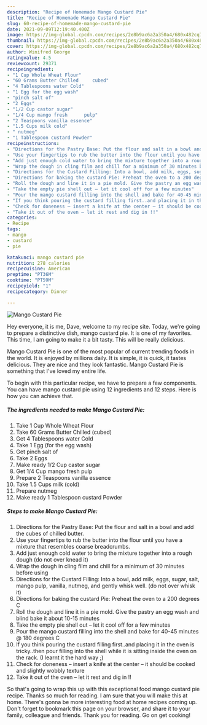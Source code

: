 ```yaml
---
description: "Recipe of Homemade Mango Custard Pie"
title: "Recipe of Homemade Mango Custard Pie"
slug: 60-recipe-of-homemade-mango-custard-pie
date: 2021-09-09T12:19:40.400Z
image: https://img-global.cpcdn.com/recipes/2e8b9ac6a2a350a4/680x482cq70/mango-custard-pie-recipe-main-photo.jpg
thumbnail: https://img-global.cpcdn.com/recipes/2e8b9ac6a2a350a4/680x482cq70/mango-custard-pie-recipe-main-photo.jpg
cover: https://img-global.cpcdn.com/recipes/2e8b9ac6a2a350a4/680x482cq70/mango-custard-pie-recipe-main-photo.jpg
author: Winifred George
ratingvalue: 4.5
reviewcount: 29371
recipeingredient:
- "1 Cup Whole Wheat Flour"
- "60 Grams Butter Chilled     cubed"
- "4 Tablespoons water Cold"
- "1 Egg for the egg wash"
- "pinch salt of"
- "2 Eggs"
- "1/2 Cup castor sugar"
- "1/4 Cup mango fresh      pulp"
- "2 Teaspoons vanilla essence"
- "1.5 Cups milk cold"
- " nutmeg"
- "1 Tablespoon custard Powder"
recipeinstructions:
- "Directions for the Pastry Base: Put the flour and salt in a bowl and add the cubes of chilled butter."
- "Use your fingertips to rub the butter into the flour until you have a mixture that resembles coarse breadcrumbs."
- "Add just enough cold water to bring the mixture together into a rough dough (do not over knead it)"
- "Wrap the dough in cling film and chill for a minimum of 30 minutes before using"
- "Directions for the Custard Filling: Into a bowl, add milk, eggs, sugar, salt, mango pulp, vanilla, nutmeg, and gently whisk well. (do not over whisk it)"
- "Directions for baking the custard Pie: Preheat the oven to a 200 degrees C"
- "Roll the dough and line it in a pie mold. Give the pastry an egg wash and blind bake it about 10-15 minutes"
- "Take the empty pie shell out – let it cool off for a few minutes"
- "Pour the mango custard filling into the shell and bake for 40-45 minutes @ 180 degrees C"
- "If you think pouring the custard filling first..and placing it in the oven is tricky..then pour filling into the shell while it is sitting inside the oven on the rack. (I learnt it the hard way ;)"
- "Check for doneness – insert a knife at the center – it should be cooked and slightly wobbly texture"
- "Take it out of the oven – let it rest and dig in !!"
categories:
- Recipe
tags:
- mango
- custard
- pie

katakunci: mango custard pie 
nutrition: 278 calories
recipecuisine: American
preptime: "PT36M"
cooktime: "PT59M"
recipeyield: "1"
recipecategory: Dinner

---
```



![Mango Custard Pie](https://img-global.cpcdn.com/recipes/2e8b9ac6a2a350a4/680x482cq70/mango-custard-pie-recipe-main-photo.jpg)

Hey everyone, it is me, Dave, welcome to my recipe site. Today, we're going to prepare a distinctive dish, mango custard pie. It is one of my favorites. This time, I am going to make it a bit tasty. This will be really delicious.



Mango Custard Pie is one of the most popular of current trending foods in the world. It is enjoyed by millions daily. It is simple, it is quick, it tastes delicious. They are nice and they look fantastic. Mango Custard Pie is something that I've loved my entire life.


To begin with this particular recipe, we have to prepare a few components. You can have mango custard pie using 12 ingredients and 12 steps. Here is how you can achieve that.

<!--inarticleads1-->

##### The ingredients needed to make Mango Custard Pie:

1. Take 1 Cup Whole Wheat Flour
1. Take 60 Grams Butter Chilled     (cubed)
1. Get 4 Tablespoons water Cold
1. Take 1 Egg (for the egg wash)
1. Get pinch salt of
1. Take 2 Eggs
1. Make ready 1/2 Cup castor sugar
1. Get 1/4 Cup mango fresh      pulp
1. Prepare 2 Teaspoons vanilla essence
1. Take 1.5 Cups milk (cold)
1. Prepare  nutmeg
1. Make ready 1 Tablespoon custard Powder




<!--inarticleads2-->

##### Steps to make Mango Custard Pie:

1. Directions for the Pastry Base: Put the flour and salt in a bowl and add the cubes of chilled butter.
1. Use your fingertips to rub the butter into the flour until you have a mixture that resembles coarse breadcrumbs.
1. Add just enough cold water to bring the mixture together into a rough dough (do not over knead it)
1. Wrap the dough in cling film and chill for a minimum of 30 minutes before using
1. Directions for the Custard Filling: Into a bowl, add milk, eggs, sugar, salt, mango pulp, vanilla, nutmeg, and gently whisk well. (do not over whisk it)
1. Directions for baking the custard Pie: Preheat the oven to a 200 degrees C
1. Roll the dough and line it in a pie mold. Give the pastry an egg wash and blind bake it about 10-15 minutes
1. Take the empty pie shell out – let it cool off for a few minutes
1. Pour the mango custard filling into the shell and bake for 40-45 minutes @ 180 degrees C
1. If you think pouring the custard filling first..and placing it in the oven is tricky..then pour filling into the shell while it is sitting inside the oven on the rack. (I learnt it the hard way ;)
1. Check for doneness – insert a knife at the center – it should be cooked and slightly wobbly texture
1. Take it out of the oven – let it rest and dig in !!




So that's going to wrap this up with this exceptional food mango custard pie recipe. Thanks so much for reading. I am sure that you will make this at home. There's gonna be more interesting food at home recipes coming up. Don't forget to bookmark this page on your browser, and share it to your family, colleague and friends. Thank you for reading. Go on get cooking!
